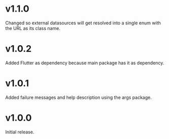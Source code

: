 # v1.1.0

Changed so external datasources will get resolved into a single enum with the
URL as its class name.

# v1.0.2

Added Flutter as dependency because main package has it as dependency.

# v1.0.1

Added failure messages and help description using the args package.

# v1.0.0

Initial release.
